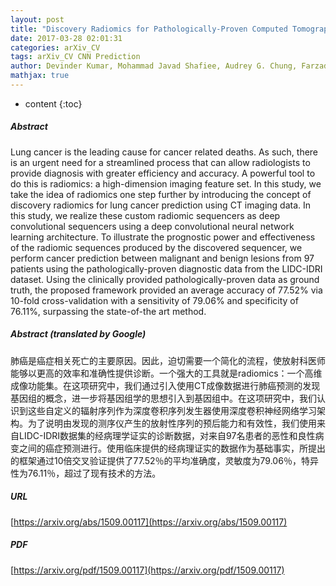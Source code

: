 ```yaml
---
layout: post
title: "Discovery Radiomics for Pathologically-Proven Computed Tomography Lung Cancer Prediction"
date: 2017-03-28 02:01:31
categories: arXiv_CV
tags: arXiv_CV CNN Prediction
author: Devinder Kumar, Mohammad Javad Shafiee, Audrey G. Chung, Farzad Khalvati, Masoom A. Haider, Alexander Wong
mathjax: true
---
```


* content
{:toc}

##### Abstract
Lung cancer is the leading cause for cancer related deaths. As such, there is an urgent need for a streamlined process that can allow radiologists to provide diagnosis with greater efficiency and accuracy. A powerful tool to do this is radiomics: a high-dimension imaging feature set. In this study, we take the idea of radiomics one step further by introducing the concept of discovery radiomics for lung cancer prediction using CT imaging data. In this study, we realize these custom radiomic sequencers as deep convolutional sequencers using a deep convolutional neural network learning architecture. To illustrate the prognostic power and effectiveness of the radiomic sequences produced by the discovered sequencer, we perform cancer prediction between malignant and benign lesions from 97 patients using the pathologically-proven diagnostic data from the LIDC-IDRI dataset. Using the clinically provided pathologically-proven data as ground truth, the proposed framework provided an average accuracy of 77.52% via 10-fold cross-validation with a sensitivity of 79.06% and specificity of 76.11%, surpassing the state-of-the art method.

##### Abstract (translated by Google)
肺癌是癌症相关死亡的主要原因。因此，迫切需要一个简化的流程，使放射科医师能够以更高的效率和准确性提供诊断。一个强大的工具就是radiomics：一个高维成像功能集。在这项研究中，我们通过引入使用CT成像数据进行肺癌预测的发现基因组的概念，进一步将基因组学的思想引入到基因组中。在这项研究中，我们认识到这些自定义的辐射序列作为深度卷积序列发生器使用深度卷积神经网络学习架构。为了说明由发现的测序仪产生的放射性序列的预后能力和有效性，我们使用来自LIDC-IDRI数据集的经病理学证实的诊断数据，对来自97名患者的恶性和良性病变之间的癌症预测进行。使用临床提供的经病理证实的数据作为基础事实，所提出的框架通过10倍交叉验证提供了77.52％的平均准确度，灵敏度为79.06％，特异性为76.11％，超过了现有技术的方法。

##### URL
[https://arxiv.org/abs/1509.00117](https://arxiv.org/abs/1509.00117)

##### PDF
[https://arxiv.org/pdf/1509.00117](https://arxiv.org/pdf/1509.00117)

